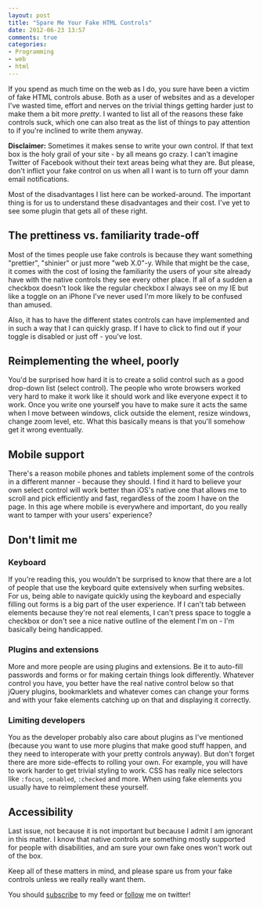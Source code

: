 ```yaml
---
layout: post
title: "Spare Me Your Fake HTML Controls"
date: 2012-06-23 13:57
comments: true
categories: 
- Programming
- web
- html
---
```


If you spend as much time on the web as I do, you sure have been a victim of fake HTML controls abuse. Both as a user of websites and as a developer I've wasted time, effort and nerves on the trivial things getting harder just to make them a bit more _pretty_. I wanted to list all of the reasons these fake controls suck, which one can also treat as the list of things to pay attention to if you're inclined to write them anyway.

**Disclaimer:** Sometimes it makes sense to write your own control. If that text box is the holy grail of your site - by all means go crazy. I can't imagine Twitter of Facebook without their text areas being what they are. But please, don't inflict your fake control on us when all I want is to turn off your damn email notifications.

Most of the disadvantages I list here can be worked-around. The important thing is for us to understand these disadvantages and their cost. I've yet to see some plugin that gets all of these right.

## The prettiness vs. familiarity trade-off

Most of the times people use fake controls is because they want something "prettier", "shinier" or just more "web X.0"-y. While that might be the case, it comes with the cost of losing the familiarity the users of your site already have with the native controls they see every other place. If all of a sudden a checkbox doesn't look like the regular checkbox I always see on my IE but like a toggle on an iPhone I've never used I'm more likely to be confused than amused.

Also, it has to have the different states controls can have implemented and in such a way that I can quickly grasp. If I have to click to find out if your toggle is disabled or just off - you've lost.

## Reimplementing the wheel, poorly

You'd be surprised how hard it is to create a solid control such as a good drop-down list (select control). The people who wrote browsers worked very hard to make it work like it should work and like everyone expect it to work. Once you write one yourself you have to make sure it acts the same when I move between windows, click outside the element, resize windows, change zoom level, etc. What this basically means is that you'll somehow get it wrong eventually.

## Mobile support

There's a reason mobile phones and tablets implement some of the controls in a different manner - because they should. I find it hard to believe your own select control will work better than iOS's native one that allows me to scroll and pick efficiently and fast, regardless of the zoom I have on the page. In this age where mobile is everywhere and important, do you really want to tamper with your users' experience?

## Don't limit me

### Keyboard

If you're reading this, you wouldn't be surprised to know that there are a lot of people that use the keyboard quite extensively when surfing websites. For us, being able to navigate quickly using the keyboard and especially filling out forms is a big part of the user experience. If I can't tab between elements because they're not real elements, I can't press space to toggle a checkbox or don't see a nice native outline of the element I'm on - I'm basically being handicapped.

### Plugins and extensions

More and more people are using plugins and extensions. Be it to auto-fill passwords and forms or for making certain things look differently. Whatever control you have, you better have the real native control below so that jQuery plugins, bookmarklets and whatever comes can change your forms and with your fake elements catching up on that and displaying it correctly.

### Limiting developers

You as the developer probably also care about plugins as I've mentioned (because you want to use more plugins that make good stuff happen, and they need to interoperate with your pretty controls anyway). But don't forget there are more side-effects to rolling your own. For example, you will have to work harder to get trivial styling to work. CSS has really nice selectors like `:focus`, `:enabled`, `:checked` and more. When using fake elements you usually have to reimplement these yourself.

## Accessibility

Last issue, not because it is not important but because I admit I am ignorant in this matter. I know that native controls are something mostly supported for people with disabilities, and am sure your own fake ones won't work out of the box.


Keep all of these matters in mind, and please spare us from your fake controls unless we really really want them.

You should [subscribe](http://feeds.feedburner.com/TheCodeDump) to my feed or [follow](http://twitter.com/avivby) me on twitter!
